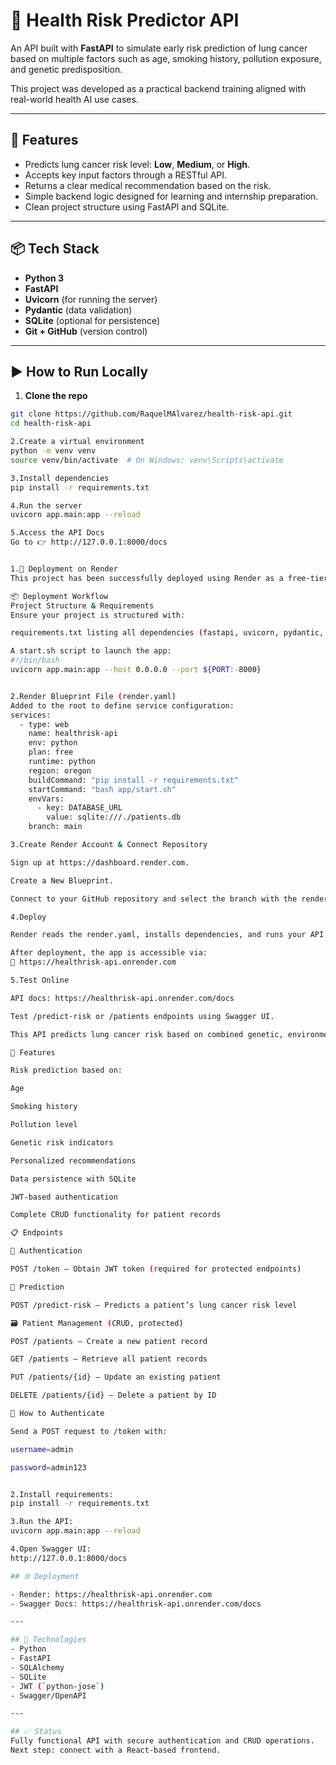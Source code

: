 # 🧠 Health Risk Predictor API

An API built with **FastAPI** to simulate early risk prediction of lung cancer based on multiple factors such as age, smoking history, pollution exposure, and genetic predisposition.

This project was developed as a practical backend training aligned with real-world health AI use cases.

---

## 🚀 Features

- Predicts lung cancer risk level: **Low**, **Medium**, or **High**.
- Accepts key input factors through a RESTful API.
- Returns a clear medical recommendation based on the risk.
- Simple backend logic designed for learning and internship preparation.
- Clean project structure using FastAPI and SQLite.

---

## 📦 Tech Stack

- **Python 3**
- **FastAPI**
- **Uvicorn** (for running the server)
- **Pydantic** (data validation)
- **SQLite** (optional for persistence)
- **Git + GitHub** (version control)

---

## ▶️ How to Run Locally

1. **Clone the repo**  
```bash
git clone https://github.com/RaquelMAlvarez/health-risk-api.git
cd health-risk-api

2.Create a virtual environment
python -m venv venv
source venv/bin/activate  # On Windows: venv\Scripts\activate

3.Install dependencies
pip install -r requirements.txt

4.Run the server
uvicorn app.main:app --reload

5.Access the API Docs
Go to 👉 http://127.0.0.1:8000/docs


1.🚀 Deployment on Render
This project has been successfully deployed using Render as a free-tier web service.

📦 Deployment Workflow
Project Structure & Requirements
Ensure your project is structured with:

requirements.txt listing all dependencies (fastapi, uvicorn, pydantic, sqlalchemy).

A start.sh script to launch the app:
#!/bin/bash
uvicorn app.main:app --host 0.0.0.0 --port ${PORT:-8000}


2.Render Blueprint File (render.yaml)
Added to the root to define service configuration:
services:
  - type: web
    name: healthrisk-api
    env: python
    plan: free
    runtime: python
    region: oregon
    buildCommand: "pip install -r requirements.txt"
    startCommand: "bash app/start.sh"
    envVars:
      - key: DATABASE_URL
        value: sqlite:///./patients.db
    branch: main

3.Create Render Account & Connect Repository

Sign up at https://dashboard.render.com.

Create a New Blueprint.

Connect to your GitHub repository and select the branch with the render.yaml.

4.Deploy

Render reads the render.yaml, installs dependencies, and runs your API.

After deployment, the app is accessible via:
🔗 https://healthrisk-api.onrender.com

5.Test Online

API docs: https://healthrisk-api.onrender.com/docs

Test /predict-risk or /patients endpoints using Swagger UI.

This API predicts lung cancer risk based on combined genetic, environmental, and lifestyle factors. Built with FastAPI and secured using JWT authentication, it supports full CRUD operations for managing patient data.

🚀 Features

Risk prediction based on:

Age

Smoking history

Pollution level

Genetic risk indicators

Personalized recommendations

Data persistence with SQLite

JWT-based authentication

Complete CRUD functionality for patient records

📋 Endpoints

🔐 Authentication

POST /token – Obtain JWT token (required for protected endpoints)

🧠 Prediction

POST /predict-risk – Predicts a patient’s lung cancer risk level

🗃️ Patient Management (CRUD, protected)

POST /patients – Create a new patient record

GET /patients – Retrieve all patient records

PUT /patients/{id} – Update an existing patient

DELETE /patients/{id} – Delete a patient by ID

🔑 How to Authenticate

Send a POST request to /token with:

username=admin

password=admin123


2.Install requirements:
pip install -r requirements.txt

3.Run the API:
uvicorn app.main:app --reload

4.Open Swagger UI:
http://127.0.0.1:8000/docs

## 🌐 Deployment

- Render: https://healthrisk-api.onrender.com
- Swagger Docs: https://healthrisk-api.onrender.com/docs

---

## 🧰 Technologies
- Python
- FastAPI
- SQLAlchemy
- SQLite
- JWT (`python-jose`)
- Swagger/OpenAPI

---

## ✅ Status
Fully functional API with secure authentication and CRUD operations.
Next step: connect with a React-based frontend.


